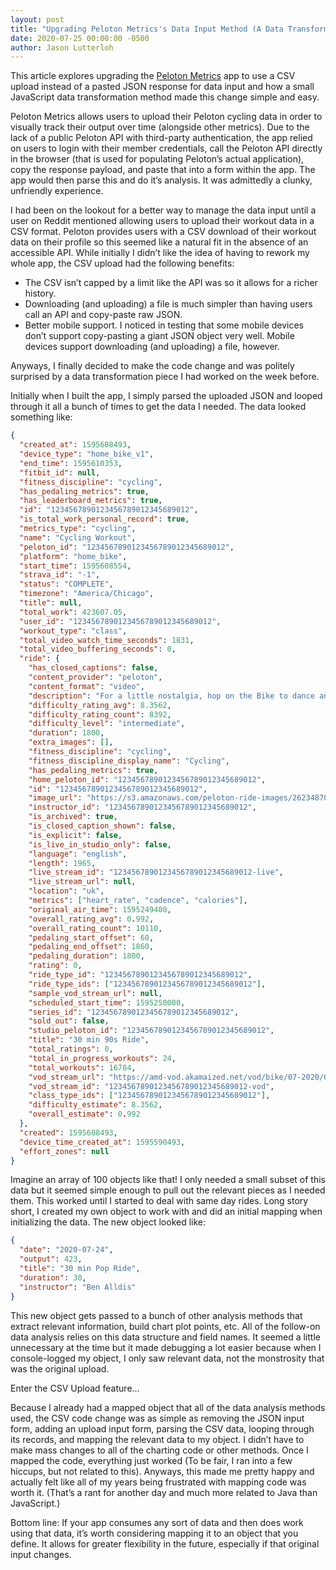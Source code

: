 ```yaml
---
layout: post
title: "Upgrading Peloton Metrics's Data Input Method (A Data Transformation Success Story)"
date: 2020-07-25 00:00:00 -0500
author: Jason Lutterloh
---
```


This article explores upgrading the [Peloton Metrics](https://peloton.lutterloh.dev) app to use a CSV upload instead of a pasted JSON response for data input and how a small JavaScript data transformation method made this change simple and easy.

Peloton Metrics allows users to upload their Peloton cycling data in order to visually track their output over time (alongside other metrics). Due to the lack of a public Peloton API with third-party authentication, the app relied on users to login with their member credentials, call the Peloton API directly in the browser (that is used for populating Peloton’s actual application), copy the response payload, and paste that into a form within the app. The app would then parse this and do it’s analysis. It was admittedly a clunky, unfriendly experience.

I had been on the lookout for a better way to manage the data input until a user on Reddit mentioned allowing users to upload their workout data in a CSV format. Peloton provides users with a CSV download of their workout data on their profile so this seemed like a natural fit in the absence of an accessible API. While initially I didn’t like the idea of having to rework my whole app, the CSV upload had the following benefits:

- The CSV isn’t capped by a limit like the API was so it allows for a richer history.
- Downloading (and uploading) a file is much simpler than having users call an API and copy-paste raw JSON.
- Better mobile support. I noticed in testing that some mobile devices don’t support copy-pasting a giant JSON object very well. Mobile devices support downloading (and uploading) a file, however.

Anyways, I finally decided to make the code change and was politely surprised by a data transformation piece I had worked on the week before.

Initially when I built the app, I simply parsed the uploaded JSON and looped through it all a bunch of times to get the data I needed. The data looked something like:

```json
{
  "created_at": 1595608493,
  "device_type": "home_bike_v1",
  "end_time": 1595610353,
  "fitbit_id": null,
  "fitness_discipline": "cycling",
  "has_pedaling_metrics": true,
  "has_leaderboard_metrics": true,
  "id": "1234567890123456789012345689012",
  "is_total_work_personal_record": true,
  "metrics_type": "cycling",
  "name": "Cycling Workout",
  "peloton_id": "1234567890123456789012345689012",
  "platform": "home_bike",
  "start_time": 1595608554,
  "strava_id": "-1",
  "status": "COMPLETE",
  "timezone": "America/Chicago",
  "title": null,
  "total_work": 423607.05,
  "user_id": "1234567890123456789012345689012",
  "workout_type": "class",
  "total_video_watch_time_seconds": 1831,
  "total_video_buffering_seconds": 0,
  "ride": {
    "has_closed_captions": false,
    "content_provider": "peloton",
    "content_format": "video",
    "description": "For a little nostalgia, hop on the Bike to dance and work your way through this 90s themed ride. ",
    "difficulty_rating_avg": 8.3562,
    "difficulty_rating_count": 8392,
    "difficulty_level": "intermediate",
    "duration": 1800,
    "extra_images": [],
    "fitness_discipline": "cycling",
    "fitness_discipline_display_name": "Cycling",
    "has_pedaling_metrics": true,
    "home_peloton_id": "1234567890123456789012345689012",
    "id": "1234567890123456789012345689012",
    "image_url": "https://s3.amazonaws.com/peloton-ride-images/262348706036866fc0f034b4915d70d8fbd9d633/img_1595254742_39bc1ce1c3b04291a75308183b69c45c.png",
    "instructor_id": "1234567890123456789012345689012",
    "is_archived": true,
    "is_closed_caption_shown": false,
    "is_explicit": false,
    "is_live_in_studio_only": false,
    "language": "english",
    "length": 1965,
    "live_stream_id": "1234567890123456789012345689012-live",
    "live_stream_url": null,
    "location": "uk",
    "metrics": ["heart_rate", "cadence", "calories"],
    "original_air_time": 1595249400,
    "overall_rating_avg": 0.992,
    "overall_rating_count": 10110,
    "pedaling_start_offset": 60,
    "pedaling_end_offset": 1860,
    "pedaling_duration": 1800,
    "rating": 0,
    "ride_type_id": "1234567890123456789012345689012",
    "ride_type_ids": ["1234567890123456789012345689012"],
    "sample_vod_stream_url": null,
    "scheduled_start_time": 1595250000,
    "series_id": "1234567890123456789012345689012",
    "sold_out": false,
    "studio_peloton_id": "1234567890123456789012345689012",
    "title": "30 min 90s Ride",
    "total_ratings": 0,
    "total_in_progress_workouts": 24,
    "total_workouts": 16784,
    "vod_stream_url": "https://amd-vod.akamaized.net/vod/bike/07-2020/07202020-ben_alldis-0200pm-bb-1-3f7951f1085b427e825d3b2a0092c2e0/HLS/master.m3u8",
    "vod_stream_id": "1234567890123456789012345689012-vod",
    "class_type_ids": ["1234567890123456789012345689012"],
    "difficulty_estimate": 8.3562,
    "overall_estimate": 0.992
  },
  "created": 1595608493,
  "device_time_created_at": 1595590493,
  "effort_zones": null
}
```

Imagine an array of 100 objects like that! I only needed a small subset of this data but it seemed simple enough to pull out the relevant pieces as I needed them. This worked until I started to deal with same day rides. Long story short, I created my own object to work with and did an initial mapping when initializing the data. The new object looked like:

```json
{
  "date": "2020-07-24",
  "output": 423,
  "title": "30 min Pop Ride",
  "duration": 30,
  "instructor": "Ben Alldis"
}
```

This new object gets passed to a bunch of other analysis methods that extract relevant information, build chart plot points, etc. All of the follow-on data analysis relies on this data structure and field names. It seemed a little unnecessary at the time but it made debugging a lot easier because when I console-logged my object, I only saw relevant data, not the monstrosity that was the original upload.

Enter the CSV Upload feature…

Because I already had a mapped object that all of the data analysis methods used, the CSV code change was as simple as removing the JSON input form, adding an upload input form, parsing the CSV data, looping through its records, and mapping the relevant data to my object. I didn’t have to make mass changes to all of the charting code or other methods. Once I mapped the code, everything just worked (To be fair, I ran into a few hiccups, but not related to this). Anyways, this made me pretty happy and actually felt like all of my years being frustrated with mapping code was worth it. (That’s a rant for another day and much more related to Java than JavaScript.)

Bottom line: If your app consumes any sort of data and then does work using that data, it’s worth considering mapping it to an object that you define. It allows for greater flexibility in the future, especially if that original input changes.
